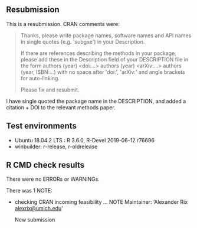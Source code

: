 ## Resubmission
This is a resubmission. CRAN comments were:

> Thanks, please write package names, software names and API names in
> single quotes (e.g. 'subgxe') in your Description.
>
> If there are references describing the methods in your package, please
> add these in the Description field of your DESCRIPTION file in the form
> authors (year) \<doi:...\>
> authors (year) \<arXiv:...\>
> authors (year, ISBN:...)
> with no space after 'doi:', 'arXiv:' and angle brackets for auto-linking.
>
> Please fix and resubmit.

I have single quoted the package name in the DESCRIPTION, and added a
citation + DOI to the relevant methods paper.


## Test environments
* Ubuntu 18.04.2 LTS : R 3.6.0, R-Devel 2019-06-12 r76696
* winbuilder: r-release, r-oldrelease
## R CMD check results
There were no ERRORs or WARNINGs.

There was 1 NOTE:
* checking CRAN incoming feasibility ... NOTE
  Maintainer: ‘Alexander Rix <alexrix@umich.edu>’

  New submission
